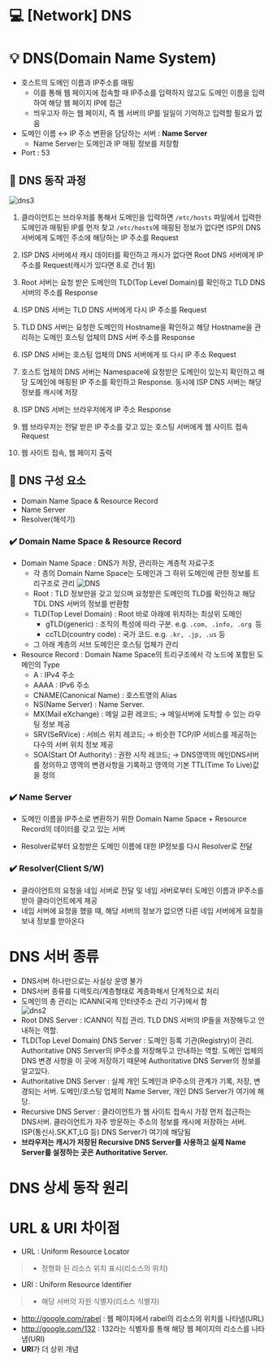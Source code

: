 💻 [Network] DNS
=========================

# 💡 DNS(Domain Name System)

* 호스트의 도메인 이름과 IP주소를 매핑
  * 이를 통해 웹 페이지에 접속할 때 IP주소를 입력하지 않고도 도메인 이름을 입력하여 해당 웹 페이지 IP에 접근
  * 띄우고자 하는 웹 페이지, 즉 웹 서버의 IP를 일일이 기억하고 입력할 필요가 없음
* 도메인 이름 ↔️ IP 주소 변환을 담당하는 서버 : **Name Server**
  * Name Server는 도메인과 IP 매핑 정보를 저장함
* Port : 53
 

## 📌 DNS 동작 과정
![dns3](https://user-images.githubusercontent.com/57285121/115513296-dfab5b80-a2bd-11eb-9374-469e9c97ba1c.PNG)   
 

1. 클라이언트는 브라우저를 통해서 도메인을 입력하면 `/etc/hosts` 파일에서 입력한 도메인과 매핑된 IP를 먼저 찾고 `/etc/hosts`에 매핑된 정보가 없다면 ISP의 DNS 서버에게 도메인 주소에 해당하는 IP 주소를 Request

2. ISP DNS 서버에서 캐시 데이터를 확인하고 캐시가 없다면 Root DNS 서버에게 IP 주소를 Request(캐시가 있다면 8.로 건너 뜀)

3. Root 서버는 요청 받은 도메인의 TLD(Top Level Domain)를 확인하고 TLD DNS 서버의 주소를 Response

4. ISP DNS 서버는 TLD DNS 서버에게 다시 IP 주소를 Request

5. TLD DNS 서버는 요청한 도메인의 Hostname을 확인하고 해당 Hostname을 관리하는 도메인 호스팅 업체의 DNS 서버 주소를 Response

6. ISP DNS 서버는 호스팅 업체의 DNS 서버에게 또 다시 IP 주소 Request

7. 호스트 업체의 DNS 서버는 Namespace에 요청받은 도메인이 있는지 확인하고 해당 도메인에 매핑된 IP 주소를 확인하고 Response. 동시에 ISP DNS 서버는 해당 정보를 캐시에 저장

8. ISP DNS 서버는 브라우저에게 IP 주소 Response

9. 웹 브라우저는 전달 받은 IP 주소를 갖고 있는 호스팅 서버에게 웹 사이트 접속 Request

10. 웹 사이트 접속, 웹 페이지 출력

## 📌 DNS 구성 요소
* Domain Name Space & Resource Record
* Name Server
* Resolver(해석기)

### ✔️ Domain Name Space & Resource Record
* Domain Name Space : DNS가 저장, 관리하는 계층적 자료구조
  * 각 층의 Domain Name Space는 도메인과 그 하위 도메인에 관한 정보를 트리구조로 관리
![DNS](https://user-images.githubusercontent.com/57285121/115060392-c5baf300-9f22-11eb-8b78-70527a4f04ba.PNG)
  * Root : TLD 정보만을 갖고 있으며 요청받은 도메인의 TLD를 확인하고 해당 TDL DNS 서버의 정보를 반환함
  * TLD(Top Level Domain) : Root 바로 아래에 위치하는 최상위 도메인
    * gTLD(generic) : 조직의 특성에 따라 구분. e.g. `.com, .info, .org `등
    * ccTLD(country code) : 국가 코드. e.g. `.kr, .jp, .us` 등
  * 그 아래 계층의 서브 도메인은 호스팅 업체가 관리 
* Resource Record : Domain Name Space의 트리구조에서 각 노드에 포함된 도메인의 Type  
  * A : IPv4 주소   
  * AAAA : IPv6 주소
  * CNAME(Canonical Name) : 호스트명의 Alias
  * NS(Name Server) : Name Server.
  * MX(Mail eXchange) : 메일 교환 레코드; →  메일서버에 도착할 수 있는 라우팅 정보 제공   
  * SRV(SeRVice) : 서비스 위치 레코드; →  비슷한 TCP/IP 서비스를 제공하는 다수의 서버 위치 정보 제공   
  * SOA(Start Of Authority) : 권한 시작 레코드; →  DNS영역의 메인DNS서버를 정의하고 영역의 변경사항을 기록하고 영역의 기본 TTL(Time To Live)값을 정의   
  

### ✔️ Name Server
* 도메인 이름을 IP주소로 변환하기 위한 Domain Name Space + Resource Record의 데이터를 갖고 있는 서버

* Resolver로부터 요청받은 도메인 이름에 대한 IP정보를 다시 Resolver로 전달

### ✔️ Resolver(Client S/W)
* 클라이언트의 요청을 네임 서버로 전달 및 네임 서버로부터 도메인 이름과 IP주소를 받아 클라이언트에게 제공
* 네임 서버에 요청을 했을 때, 해당 서버의 정보가 없으면 다른 네임 서버에게 요청을 보내 정보를 받아온다

# DNS 서버 종류  
* DNS서버 하나만으로는 사실상 운영 불가
* DNS서버 종류를 디렉토리/계층형태로 계층화해서 단계적으로 처리
* 도메인의 총 관리는 ICANN(국제 인터넷주소 관리 기구)에서 함   
![dns2](https://user-images.githubusercontent.com/57285121/115511329-b12c8100-a2bb-11eb-891a-b0d295ded98d.PNG)
* Root DNS Server : ICANN이 직접 관리. TLD DNS 서버의 IP들을 저장해두고 안내하는 역할.
* TLD(Top Level Domain) DNS Server : 도메인 등록 기관(Registry)이 관리. Authoritative DNS Server의 IP주소를 저장해두고 안내하는 역할. 도메인 업체의 DNS 변경 사항을 이 곳에 저장하기 때문에 Authoritative DNS Server의 정보를 알고있다.
* Authoritative DNS Server : 실제 개인 도메인과 IP주소의 관계가 기록, 저장, 변경되는 서버. 도메인/호스팅 업체의 Name Server, 개인 DNS Server가 여기에 해당.
* Recursive DNS Server : 클라이언트가 웹 사이트 접속시 가장 먼저 접근하는 DNS서버. 클라이언트가 자주 방문하는 주소의 정보를 캐시에 저장하는 서버. ISP(통신사.SK,KT,LG 등) DNS Server가 여기에 해당됨
* **브라우저는 캐시가 저장된 Recursive DNS Server를 사용하고 실제 Name Server를 설정하는 곳은 Authoritative Server.**


# DNS 상세 동작 원리
   


# URL & URI 차이점
* URL : Uniform Resource Locator
> * 정형화 된 리소스 위치 표시(리소스의 위치)   

* URI : Uniform Resource Identifier
> * 해당 서버의 자원 식별자(리소스 식별자)   

* http://google.com/rabel : 웹 페이지에서 rabel의 리소스의 위치를 나타냄(URL)
* http://google.com/132 : 132라는 식별자를 통해 해당 웹 페이지의 리소스를 나타냄(URI)
* **URI**가 더 상위 개념

